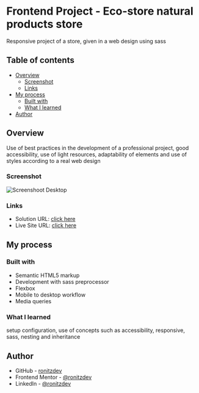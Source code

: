 # Frontend Project - Eco-store natural products store

Responsive project of a store, given in a web design using sass

## Table of contents

- [Overview](#overview)
  - [Screenshot](#screenshot)
  - [Links](#links)
- [My process](#my-process)
  - [Built with](#built-with)
  - [What I learned](#what-i-learned)
- [Author](#author)

## Overview

Use of best practices in the development of a professional project, good accessibility, use of light resources, adaptability of elements and use of styles according to a real web design

### Screenshot

![Screenshoot Desktop](assets/img/screenshot.png)

### Links

- Solution URL: [click here](https://github.com/ronitzdev/eco-store)
- Live Site URL: [click here](https://eco-store-ronitzdev.netlify.app/)

## My process

### Built with

- Semantic HTML5 markup
- Development with sass preprocessor
- Flexbox
- Mobile to desktop workflow
- Media queries

### What I learned

setup configuration, use of concepts such as accessibility, responsive, sass, nesting and inheritance

## Author

- GitHub - [ronitzdev](https://github.com/ronitzdev)
- Frontend Mentor - [@ronitzdev](https://www.frontendmentor.io/profile/ronitzdev)
- LinkedIn - [@ronitzdev](https://www.linkedin.com/in/ronitzdev/)
